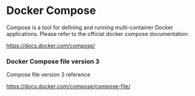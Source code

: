 # Docker Compose

Compose is a tool for defining and running multi-container Docker applications.
Please refer to the official docker compose documentation:

https://docs.docker.com/compose/


### Docker Compose file version 3

Compose file version 3 reference

https://docs.docker.com/compose/compose-file/